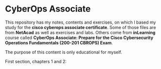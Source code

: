 # CyberOps Associate

This repository has my notes, contents and exercises, on which I based my study for the **cisco cyberops associate certificate**. Some of those files are from **NetAcad** as well as exercises and labs. Others come from  **inLearning** course called **CyberOps Associate: Prepare for the Cisco Cybersecurity Operations Fundamentals (200-201 CBROPS) Exam**.

The purpose of this content is only educational for myself.

First section, chapters 1 and 2:



